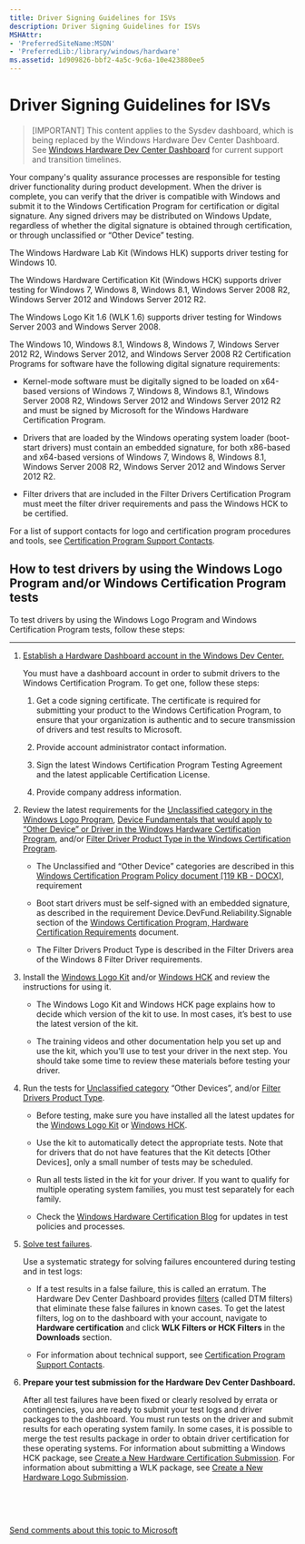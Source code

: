 ```yaml
---
title: Driver Signing Guidelines for ISVs
description: Driver Signing Guidelines for ISVs
MSHAttr:
- 'PreferredSiteName:MSDN'
- 'PreferredLib:/library/windows/hardware'
ms.assetid: 1d909826-bbf2-4a5c-9c6a-10e423880ee5
---
```


# Driver Signing Guidelines for ISVs

> [IMPORTANT]
> This content applies to the Sysdev dashboard, which is being replaced by the Windows Hardware Dev Center Dashboard. See [Windows Hardware Dev Center Dashboard](https://msdn.microsoft.com/en-us/windows/hardware/drivers/dashboard/index) for current support and transition timelines.    

Your company's quality assurance processes are responsible for testing driver functionality during product development. When the driver is complete, you can verify that the driver is compatible with Windows and submit it to the Windows Certification Program for certification or digital signature. Any signed drivers may be distributed on Windows Update, regardless of whether the digital signature is obtained through certification, or through unclassified or “Other Device” testing.

The Windows Hardware Lab Kit (Windows HLK) supports driver testing for Windows 10.

The Windows Hardware Certification Kit (Windows HCK) supports driver testing for Windows 7, Windows 8, Windows 8.1, Windows Server 2008 R2, Windows Server 2012 and Windows Server 2012 R2.

The Windows Logo Kit 1.6 (WLK 1.6) supports driver testing for Windows Server 2003 and Windows Server 2008.

The Windows 10, Windows 8.1, Windows 8, Windows 7, Windows Server 2012 R2, Windows Server 2012, and Windows Server 2008 R2 Certification Programs for software have the following digital signature requirements:

-   Kernel-mode software must be digitally signed to be loaded on x64-based versions of Windows 7, Windows 8, Windows 8.1, Windows Server 2008 R2, Windows Server 2012 and Windows Server 2012 R2 and must be signed by Microsoft for the Windows Hardware Certification Program.

-   Drivers that are loaded by the Windows operating system loader (boot-start drivers) must contain an embedded signature, for both x86-based and x64-based versions of Windows 7, Windows 8, Windows 8.1, Windows Server 2008 R2, Windows Server 2012 and Windows Server 2012 R2.

-   Filter drivers that are included in the Filter Drivers Certification Program must meet the filter driver requirements and pass the Windows HCK to be certified.

For a list of support contacts for logo and certification program procedures and tools, see [Certification Program Support Contacts](http://msdn.microsoft.com/library/windows/hardware/gg487491).

## <span id="How_to_test_drivers_by_using_the_Windows_Logo_Program_and_or_Windows_Certification_Program_tests"></span><span id="how_to_test_drivers_by_using_the_windows_logo_program_and_or_windows_certification_program_tests"></span><span id="HOW_TO_TEST_DRIVERS_BY_USING_THE_WINDOWS_LOGO_PROGRAM_AND_OR_WINDOWS_CERTIFICATION_PROGRAM_TESTS"></span>How to test drivers by using the Windows Logo Program and/or Windows Certification Program tests


To test drivers by using the Windows Logo Program and Windows Certification Program tests, follow these steps:

****

1.  [Establish a Hardware Dashboard account in the Windows Dev Center.](https://sysdev.microsoft.com/)

    You must have a dashboard account in order to submit drivers to the Windows Certification Program. To get one, follow these steps:

    1.  Get a code signing certificate. The certificate is required for submitting your product to the Windows Certification Program, to ensure that your organization is authentic and to secure transmission of drivers and test results to Microsoft.

    2.  Provide account administrator contact information.

    3.  Sign the latest Windows Certification Program Testing Agreement and the latest applicable Certification License.

    4.  Provide company address information.

2.  Review the latest requirements for the [Unclassified category in the Windows Logo Program](http://msdn.microsoft.com/library/windows/hardware/dn423132), [Device Fundamentals that would apply to “Other Device” or Driver in the Windows Hardware Certification Program](http://msdn.microsoft.com/library/windows/hardware/jj134349.aspx), and/or [Filter Driver Product Type in the Windows Certification Program](http://msdn.microsoft.com/library/windows/hardware/jj128255).

    -   The Unclassified and “Other Device” categories are described in this [Windows Certification Program Policy document \[119 KB - DOCX\]](http://download.microsoft.com/download/4/D/D/4DD894CD-62C8-488F-944D-4E5F8BA40114/hardware-certification-policies-processes-hck2-1.docx), requirement

    -   Boot start drivers must be self-signed with an embedded signature, as described in the requirement Device.DevFund.Reliability.Signable section of the [Windows Certification Program, Hardware Certification Requirements](http://msdn.microsoft.com/library/windows/hardware/jj134357) document.

    -   The Filter Drivers Product Type is described in the Filter Drivers area of the Windows 8 Filter Driver requirements.

3.  Install the [Windows Logo Kit](http://msdn.microsoft.com/library/windows/hardware/gg487530) and/or [Windows HCK](https://go.microsoft.com/fwlink/p/?LinkId=733613) and review the instructions for using it.

    -   The Windows Logo Kit and Windows HCK page explains how to decide which version of the kit to use. In most cases, it’s best to use the latest version of the kit.

    -   The training videos and other documentation help you set up and use the kit, which you’ll use to test your driver in the next step. You should take some time to review these materials before testing your driver.

4.  Run the tests for [Unclassified category](http://msdn.microsoft.com/library/windows/hardware/dn423132) “Other Devices”, and/or [Filter Drivers Product Type](http://msdn.microsoft.com/library/windows/hardware/hh998741).

    -   Before testing, make sure you have installed all the latest updates for the [Windows Logo Kit](http://msdn.microsoft.com/library/windows/hardware/gg487530) or [Windows HCK](https://go.microsoft.com/fwlink/p/?LinkId=733613).

    -   Use the kit to automatically detect the appropriate tests. Note that for drivers that do not have features that the Kit detects \[Other Devices\], only a small number of tests may be scheduled.

    -   Run all tests listed in the kit for your driver. If you want to qualify for multiple operating system families, you must test separately for each family.

    -   Check the [Windows Hardware Certification Blog](http://blogs.msdn.com/b/windows_hardware_certification/) for updates in test policies and processes.

5.  [Solve test failures](http://msdn.microsoft.com/library/windows/hardware/jj124946).

    Use a systematic strategy for solving failures encountered during testing and in test logs:

    -   If a test results in a false failure, this is called an erratum. The Hardware Dev Center Dashboard provides [filters]( http://go.microsoft.com/fwlink/p/?LinkId=618594) (called DTM filters) that eliminate these false failures in known cases. To get the latest filters, log on to the dashboard with your account, navigate to **Hardware certification** and click **WLK Filters or HCK Filters** in the **Downloads** section.

    -   For information about technical support, see [Certification Program Support Contacts](http://msdn.microsoft.com/library/windows/hardware/dn251523.aspx).

6.  **Prepare your test submission for the Hardware Dev Center Dashboard.**

    After all test failures have been fixed or clearly resolved by errata or contingencies, you are ready to submit your test logs and driver packages to the dashboard. You must run tests on the driver and submit results for each operating system family. In some cases, it is possible to merge the test results package in order to obtain driver certification for these operating systems. For information about submitting a Windows HCK package, see [Create a New Hardware Certification Submission](http://msdn.microsoft.com/library/windows/hardware/hh973603.aspx). For information about submitting a WLK package, see [Create a New Hardware Logo Submission](http://msdn.microsoft.com/library/windows/hardware/br230808.aspx).

 

 

[Send comments about this topic to Microsoft](mailto:wsddocfb@microsoft.com?subject=Documentation%20feedback%20%5Bhw_dashboard\hw_dashboard%5D:%20Driver%20Signing%20Guidelines%20for%20ISVs%20%20RELEASE:%20%281/3/2017%29&body=%0A%0APRIVACY%20STATEMENT%0A%0AWe%20use%20your%20feedback%20to%20improve%20the%20documentation.%20We%20don't%20use%20your%20email%20address%20for%20any%20other%20purpose,%20and%20we'll%20remove%20your%20email%20address%20from%20our%20system%20after%20the%20issue%20that%20you're%20reporting%20is%20fixed.%20While%20we're%20working%20to%20fix%20this%20issue,%20we%20might%20send%20you%20an%20email%20message%20to%20ask%20for%20more%20info.%20Later,%20we%20might%20also%20send%20you%20an%20email%20message%20to%20let%20you%20know%20that%20we've%20addressed%20your%20feedback.%0A%0AFor%20more%20info%20about%20Microsoft's%20privacy%20policy,%20see%20http://privacy.microsoft.com/default.aspx. "Send comments about this topic to Microsoft")
